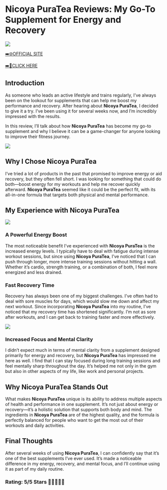 # **Nicoya PuraTea Reviews**: My Go-To Supplement for Energy and Recovery

[![](https://static.vecteezy.com/system/resources/thumbnails/019/896/014/small/buy-now-gradient-button-with-cart-symbol-buy-now-illustration-png.png)](https://edetoop.top/lander/sugarpreland-1/nicoya.html) 

[➡️🌐OFFICIAL SITE](https://edetoop.top/lander/sugarpreland-1/nicoya.html) 

[➡️🔗CLICK HERE](https://edetoop.top/lander/sugarpreland-1/nicoya.html) 


## Introduction

As someone who leads an active lifestyle and trains regularly, I’ve always been on the lookout for supplements that can help me boost my performance and recovery. After hearing about **Nicoya PuraTea**, I decided to give it a try. I’ve been using it for several weeks now, and I’m incredibly impressed with the results.

In this review, I’ll talk about how **Nicoya PuraTea** has become my go-to supplement and why I believe it can be a game-changer for anyone looking to improve their fitness journey.

[![](https://wallpapers.com/images/hd/red-order-now-button-udg4jcj4arvn8b0n-2.png)](https://edetoop.top/lander/sugarpreland-1/nicoya.html)  

## Why I Chose **Nicoya PuraTea**

I’ve tried a lot of products in the past that promised to improve energy or aid recovery, but they often fell short. I was looking for something that could do both—boost energy for my workouts and help me recover quickly afterward. **Nicoya PuraTea** seemed like it could be the perfect fit, with its all-in-one formula that targets both physical and mental performance.

## My Experience with **Nicoya PuraTea**

[![](https://static.vecteezy.com/system/resources/thumbnails/019/896/014/small/buy-now-gradient-button-with-cart-symbol-buy-now-illustration-png.png)](https://edetoop.top/lander/sugarpreland-1/nicoya.html)

### A Powerful Energy Boost

The most noticeable benefit I’ve experienced with **Nicoya PuraTea** is the increased energy levels. I typically have to deal with fatigue during intense workout sessions, but since using **Nicoya PuraTea**, I’ve noticed that I can push through longer, more intense training sessions without hitting a wall. Whether it’s cardio, strength training, or a combination of both, I feel more energized and less drained.

### Fast Recovery Time

Recovery has always been one of my biggest challenges. I’ve often had to deal with sore muscles for days, which would slow me down and affect my next workout. Since incorporating **Nicoya PuraTea** into my routine, I’ve noticed that my recovery time has shortened significantly. I’m not as sore after workouts, and I can get back to training faster and more effectively.

[![](https://wallpapers.com/images/hd/red-order-now-button-udg4jcj4arvn8b0n-2.png)](https://edetoop.top/lander/sugarpreland-1/nicoya.html)  

### Increased Focus and Mental Clarity

I didn’t expect much in terms of mental clarity from a supplement designed primarily for energy and recovery, but **Nicoya PuraTea** has impressed me here as well. I find that I can stay focused during long training sessions and feel mentally sharp throughout the day. It’s helped me not only in the gym but also in other aspects of my life, like work and personal projects.

## Why **Nicoya PuraTea** Stands Out

What makes **Nicoya PuraTea** unique is its ability to address multiple aspects of health and performance in one supplement. It’s not just about energy or recovery—it’s a holistic solution that supports both body and mind. The ingredients in **Nicoya PuraTea** are of the highest quality, and the formula is perfectly balanced for people who want to get the most out of their workouts and daily activities.

## Final Thoughts

After several weeks of using **Nicoya PuraTea**, I can confidently say that it’s one of the best supplements I’ve ever used. It’s made a noticeable difference in my energy, recovery, and mental focus, and I’ll continue using it as part of my daily routine.

### Rating: 5/5 Stars 🌟🌟🌟🌟🌟
